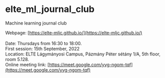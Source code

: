 # elte_ml_journal_club
Machine learning journal club

Webpage: [https://elte-mljc.github.io/](https://elte-mljc.github.io/) <br>
<br>
Date: Thursdays from 16:30 to 18:00. <br>
First session: 15th September, 2022 <br>
Location: ELTE Lágymányosi Campus, Pázmány Péter sétány 1/A, 5th floor, room 5.128. <br>
Online meeting link: [https://meet.google.com/yvg-ngom-tqf](https://meet.google.com/yvg-ngom-tqf) <br>
